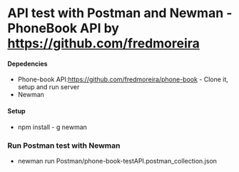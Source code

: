 # API test with Postman and Newman - PhoneBook API by https://github.com/fredmoreira


#### Depedencies

* Phone-book API:https://github.com/fredmoreira/phone-book - Clone it, setup and run server
* Newman

#### Setup

* npm install - g newman

### Run Postman test with Newman

* newman run Postman/phone-book-testAPI.postman_collection.json
